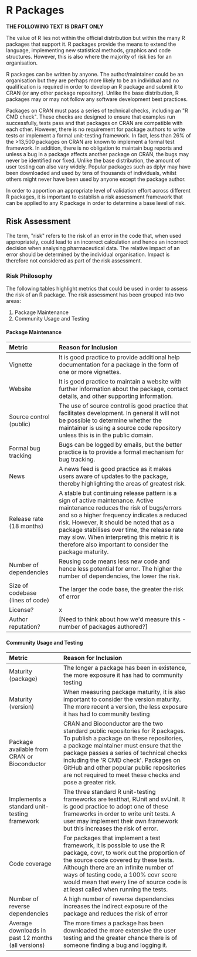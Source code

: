 # R Packages

**THE FOLLOWING TEXT IS DRAFT ONLY**

The value of R lies not within the official distribution but within the many R packages that support it.  R packages provide the means to extend the language, implementing new statistical methods, graphics and code structures.  However, this is also where the majority of risk lies for an organisation.

R packages can be written by anyone.  The author/maintainer could be an organisation but they are perhaps more likely to be an individual and no qualification is required in order to develop an R package and submit it to CRAN (or any other package repository).  Unlike the base distribution, R packages may or may not follow any software development best practices.  

Packages on CRAN must pass a series of technical checks, including an "R CMD check".  These checks are designed to ensure that examples run successfully, tests pass and that packages on CRAN are compatible with each other.  However, there is no requirement for package authors to write tests or implement a formal unit-testing framework.  In fact, less than 26% of the >13,500 packages on CRAN are known to implement a formal test framework.  In addition, there is no obligation to maintain bug reports and unless a bug in a package affects another package on CRAN, the bugs may never be identified nor fixed.  Unlike the base distribution, the amount of user testing can also vary widely.  Popular packages such as dplyr may have been downloaded and used by tens of thousands of individuals, whilst others might never have been used by anyone except the package author.

In order to apportion an appropriate level of validation effort across different R packages, it is important to establish a risk assessment framework that can be applied to any R package in order to determine a base level of risk.


## Risk Assessment




The term, "risk" refers to the risk of an error in the code that, when used appropriately, could lead to an incorrect calculation and hence an incorrect decision when analysing pharmaceutical data.  The relative impact of an error should be determined by the individual organisation.  Impact is therefore not considered as part of the risk assessment.

### Risk Philosophy

The following tables highlight metrics that could be used in order to assess the risk of an R package. The risk assessment has been grouped into two areas:

1.	Package Maintenance
2.	Community Usage and Testing

#### Package Maintenance


|Metric                           |Reason for Inclusion                                                                                                                                                                                                                                                                                                                                                             |
|:--------------------------------|:--------------------------------------------------------------------------------------------------------------------------------------------------------------------------------------------------------------------------------------------------------------------------------------------------------------------------------------------------------------------------------|
|Vignette                         |It is good practice to provide additional help documentation for a package in the form of one or more vignettes.                                                                                                                                                                                                                                                                 |
|Website                          |It is good practice to maintain a website with further information about the package, contact details, and other supporting information.                                                                                                                                                                                                                                         |
|Source control (public)          |The use of source control is good practice that facilitates development.  In general it will not be possible to determine whether the maintainer is using a source code repository unless this is in the public domain.                                                                                                                                                          |
|Formal bug tracking              |Bugs can be logged by emails, but the better practice is to provide a formal mechanism for bug tracking.                                                                                                                                                                                                                                                                         |
|News                             |A news feed is good practice as it makes users aware of updates to the package, thereby highlighting the areas of greatest risk.                                                                                                                                                                                                                                                 |
|Release rate (18 months)         |A stable but continuing release pattern is a sign of active maintenance.  Active maintenance reduces the risk of bugs/errors and so a higher frequency indicates a reduced risk.  However, it should be noted that as a package stabilises over time, the release rate may slow.  When interpreting this metric it is therefore also important to consider the package maturity. |
|Number of dependencies           |Reusing code means less new code and hence less potential for error.  The higher the number of dependencies, the lower the risk.                                                                                                                                                                                                                                                 |
|Size of codebase (lines of code) |The larger the code base, the greater the risk of error                                                                                                                                                                                                                                                                                                                          |
|License?                         |x                                                                                                                                                                                                                                                                                                                                                                                |
|Author reputation?               |[Need to think about how we'd measure this - number of packages authored?]                                                                                                                                                                                                                                                                                                       |

#### Community Usage and Testing


|Metric                                             |Reason for Inclusion                                                                                                                                                                                                                                                                                                                                                    |
|:--------------------------------------------------|:-----------------------------------------------------------------------------------------------------------------------------------------------------------------------------------------------------------------------------------------------------------------------------------------------------------------------------------------------------------------------|
|Maturity (package)                                 |The longer a package has been in existence, the more exposure it has had to community testing                                                                                                                                                                                                                                                                           |
|Maturity (version)                                 |When measuring package maturity, it is also important to consider the version maturity.  The more recent a version, the less exposure it has had to community testing                                                                                                                                                                                                   |
|Package available from CRAN or Bioconductor        |CRAN and Bioconductor are the two standard public repositories for R packages.  To publish a package on these repositories, a package maintainer must ensure that the package passes a series of technical checks including the 'R CMD check'.  Packages on GitHub and other popular public repositories are not required to meet these checks and pose a greater risk. |
|Implements a standard unit-testing framework       |The three standard R unit-testing frameworks are testthat, RUnit and svUnit.  It is good practice to adopt one of these frameworks in order to write unit tests.  A user may implement their own framework but this increases the risk of error.                                                                                                                        |
|Code coverage                                      |For packages that implement a test framework, it is possible to use the R package, covr, to work out the proportion of the source code covered by these tests.  Although there are an infinite number of ways of testing code, a 100% covr score would mean that every line of source code is at least called when running the tests.                                   |
|Number of reverse dependencies                     |A high number of reverse dependencies increases the indirect exposure of the package and reduces the risk of error                                                                                                                                                                                                                                                      |
|Average downloads in past 12 months (all versions) |The more times a package has been downloaded the more extensive the user testing and the greater chance there is of someone finding a bug and logging it.                                                                                                                                                                                                               |
